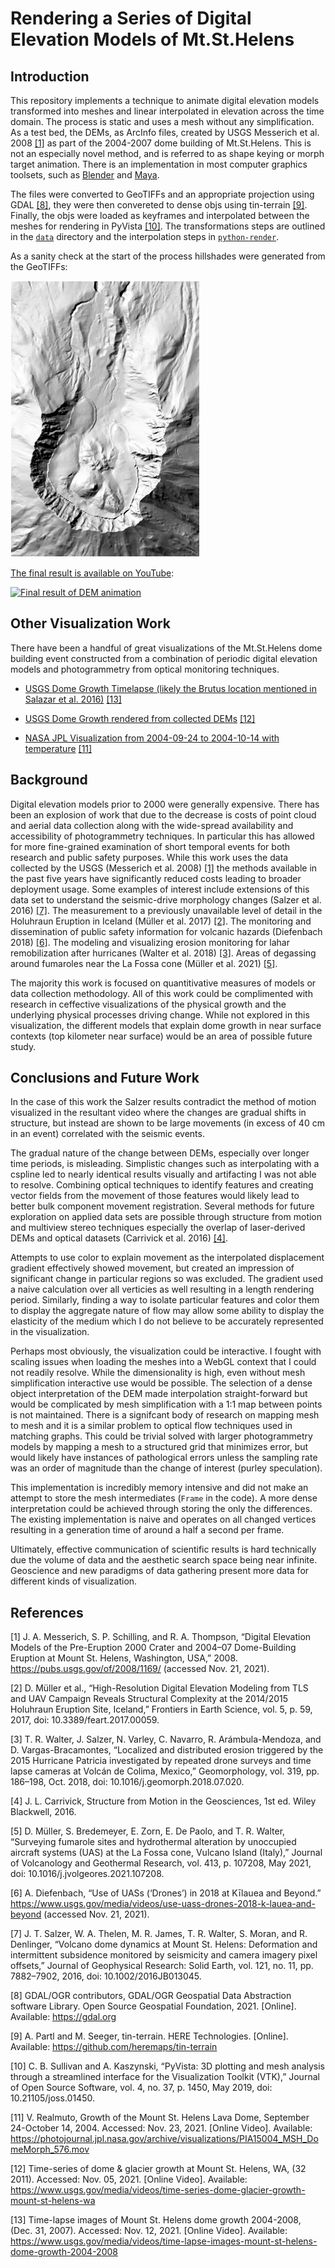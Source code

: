 # Rendering a Series of Digital Elevation Models of Mt.St.Helens

## Introduction
This repository implements a technique to animate digital elevation models transformed into meshes and linear interpolated in elevation across the time domain. The process is static and uses a mesh without any simplification. As a test bed, the DEMs, as ArcInfo files, created by USGS Messerich et al. 2008 [[1]](#[1]) as part of the 2004-2007 dome building of Mt.St.Helens. This is not an especially novel method, and is referred to as shape keying or morph target animation. There is an implementation in most computer graphics toolsets, such as [Blender](https://docs.blender.org/manual/en/latest/animation/shape_keys/index.html) and [Maya](https://knowledge.autodesk.com/support/maya-lt/learn-explore/caas/CloudHelp/cloudhelp/2015/ENU/MayaLT/files/Blend-Shape-deformer-Setting-keys-for-blend-shapes-htm.html).

The files were converted to GeoTIFFs and an appropriate projection using GDAL [[8]](#[8]), they were then convereted to dense objs using tin-terrain [[9]](#[9]). Finally, the objs were loaded as keyframes and interpolated between the meshes for rendering in PyVista [[10]](#[10]). The transformations steps are outlined in the [`data`](data/) directory and the interpolation steps in [`python-render`](python-render/).

As a sanity check at the start of the process hillshades were generated from the GeoTIFFs:

![Hillshape example](/data/map/hillshades/21.png)

[The final result is available on YouTube](https://www.youtube.com/watch?v=Mc_HcEEyKuk):

[![Final result of DEM animation](https://img.youtube.com/vi/Mc_HcEEyKuk/0.jpg)](https://www.youtube.com/watch?v=Mc_HcEEyKuk)

## Other Visualization Work
There have been a handful of great visualizations of the Mt.St.Helens dome building event constructed from a combination of periodic digital elevation models and photogrammetry from optical monitoring techniques.

- [USGS Dome Growth Timelapse (likely the Brutus location mentioned in Salazar et al. 2016)](https://www.usgs.gov/media/videos/time-lapse-images-mount-st-helens-dome-growth-2004-2008) [[13]](#[13])

- [USGS Dome Growth rendered from collected DEMs](https://www.usgs.gov/media/videos/time-series-dome-glacier-growth-mount-st-helens-wa) [[12]](#[12])

- [NASA JPL Visualization from 2004-09-24 to 2004-10-14 with temperature](https://photojournal.jpl.nasa.gov/archive/visualizations/PIA15004_MSH_DomeMorph_576.mov) [[11]](#[11])


## Background

Digital elevation models prior to 2000 were generally expensive. There has been an explosion of work that due to the decrease is costs of point cloud and aerial data collection along with the wide-spread availability and accessibility of photogrammetry techniques. In particular this has allowed for more fine-grained examination of short temporal events for both research and public safety purposes. While this work uses the data collected by the USGS (Messerich et al. 2008) [[1]](#[1]) the methods available in the past five years have significantly reduced costs leading to broader deployment usage. Some examples of interest include extensions of this data set to understand the seismic-drive morphology changes (Salzer et al. 2016) [[7]](#[7]). The measurement to a previously unavailable level of detail in the Holuhraun Eruption in Iceland (Müller et al. 2017) [[2]](#[2]). The monitoring and dissemination of public safety information for volcanic hazards (Diefenbach 2018) [[6]](#[6]). The modeling and visualizing erosion monitoring for lahar remobilization after hurricanes (Walter et al. 2018) [[3]](#[3]). Areas of degassing around fumaroles near the La Fossa cone (Müller et al. 2021) [[5]](#[5]).

The majority this work is focused on quantitivative measures of models or data collection methodology. All of this work could be complimented with research in ceffective visualizations of the physical growth and the underlying physical processes driving change. While not explored in this visualization, the different models that explain dome growth in near surface contexts (top kilometer near surface) would be an area of possible future study. 

## Conclusions and Future Work

In the case of this work the Salzer results contradict the method of motion visualized in the resultant video where the changes are gradual shifts in structure, but instead are shown to be large movements (in excess of 40 cm in an event) correlated with the seismic events. 

The gradual nature of the change between DEMs, especially over longer time periods, is misleading. Simplistic changes such as interpolating with a cspline led to nearly identical results visually and artifacting I was not able to resolve. Combining optical techniques to identify features and creating vector fields from the movement of those features would likely lead to better bulk component movement registration. Several methods for future exploration on applied data sets are possible through structure from motion and multiview stereo techniques especially the overlap of laser-derived DEMs and optical datasets (Carrivick et al. 2016) [[4]](#[4]).

Attempts to use color to explain movement as the interpolated displacement gradient effectively showed movement, but created an impression of significant change in particular regions so was excluded. The gradient used a naive calculation over all verticies as well resulting in a length rendering period. Similarly, finding a way to isolate particular features and color them to display the aggregate nature of flow may allow some ability to display the elasticity of the medium which I do not believe to be accurately represented in the visualization.

Perhaps most obviously, the visualization could be interactive. I fought with scaling issues when loading the meshes into a WebGL context that I could not readily resolve. While the dimensionality is high, even without mesh simplification interactive use would be possible. The selection of a dense object interpretation of the DEM made interpolation straight-forward but would be complicated by mesh simplification with a 1:1 map between points is not maintained. There is a signifcant body of research on mapping mesh to mesh and it is a similar problem to optical flow techniques used in matching graphs. This could be trivial solved with larger photogrammetry models by mapping a mesh to a structured grid that minimizes error, but would likely have instances of pathological errors unless the sampling rate was an order of magnitude than the change of interest (purley speculation).

This implementation is incredibly memory intensive and did not make an attempt to store the mesh intermediates (`Frame` in the code). A more dense interpretation could be achieved through storing the only the differences. The existing implementation is naive and operates on all changed vertices resulting in a generation time of around a half a second per frame.

Ultimately, effective communication of scientific results is hard technically due the volume of data and the aesthetic search space being near infinite. Geoscience and new paradigms of data gathering present more data for different kinds of visualization.


## References
<a id="[1]">[1]</a> J. A. Messerich, S. P. Schilling, and R. A. Thompson, “Digital Elevation Models of the Pre-Eruption 2000 Crater and 2004–07 Dome-Building Eruption at Mount St. Helens, Washington, USA,” 2008. https://pubs.usgs.gov/of/2008/1169/ (accessed Nov. 21, 2021).

<a id="[2]">[2]</a> D. Müller et al., “High-Resolution Digital Elevation Modeling from TLS and UAV Campaign Reveals Structural Complexity at the 2014/2015 Holuhraun Eruption Site, Iceland,” Frontiers in Earth Science, vol. 5, p. 59, 2017, doi: 10.3389/feart.2017.00059.

<a id="[3]">[3]</a> T. R. Walter, J. Salzer, N. Varley, C. Navarro, R. Arámbula-Mendoza, and D. Vargas-Bracamontes, “Localized and distributed erosion triggered by the 2015 Hurricane Patricia investigated by repeated drone surveys and time lapse cameras at Volcán de Colima, Mexico,” Geomorphology, vol. 319, pp. 186–198, Oct. 2018, doi: 10.1016/j.geomorph.2018.07.020.

<a id="[4]">[4]</a> J. L. Carrivick, Structure from Motion in the Geosciences, 1st ed. Wiley Blackwell, 2016.

<a id="[5]">[5]</a> D. Müller, S. Bredemeyer, E. Zorn, E. De Paolo, and T. R. Walter, “Surveying fumarole sites and hydrothermal alteration by unoccupied aircraft systems (UAS) at the La Fossa cone, Vulcano Island (Italy),” Journal of Volcanology and Geothermal Research, vol. 413, p. 107208, May 2021, doi: 10.1016/j.jvolgeores.2021.107208.

<a id="[6]">[6]</a> A. Diefenbach, “Use of UASs (‘Drones’) in 2018 at Kīlauea and Beyond.” https://www.usgs.gov/media/videos/use-uass-drones-2018-k-lauea-and-beyond (accessed Nov. 21, 2021).

<a id="[7]">[7]</a> J. T. Salzer, W. A. Thelen, M. R. James, T. R. Walter, S. Moran, and R. Denlinger, “Volcano dome dynamics at Mount St. Helens: Deformation and intermittent subsidence monitored by seismicity and camera imagery pixel offsets,” Journal of Geophysical Research: Solid Earth, vol. 121, no. 11, pp. 7882–7902, 2016, doi: 10.1002/2016JB013045.

<a id="[8]">[8]</a> GDAL/OGR contributors, GDAL/OGR Geospatial Data Abstraction software Library. Open Source Geospatial Foundation, 2021. [Online]. Available: https://gdal.org

<a id="[9]">[9]</a> A. Partl and M. Seeger, tin-terrain. HERE Technologies. [Online]. Available: https://github.com/heremaps/tin-terrain

<a id="[10]">[10]</a> C. B. Sullivan and A. Kaszynski, “PyVista: 3D plotting and mesh analysis through a streamlined interface for the Visualization Toolkit (VTK),” Journal of Open Source Software, vol. 4, no. 37, p. 1450, May 2019, doi: 10.21105/joss.01450.

<a id="[11]">[11]</a> V. Realmuto, Growth of the Mount St. Helens Lava Dome, September 24-October 14, 2004. Accessed: Nov. 23, 2021. [Online Video]. Available: https://photojournal.jpl.nasa.gov/archive/visualizations/PIA15004_MSH_DomeMorph_576.mov

<a id="[12]">[12]</a> Time-series of dome & glacier growth at Mount St. Helens, WA, (32 2011). Accessed: Nov. 05, 2021. [Online Video]. Available: https://www.usgs.gov/media/videos/time-series-dome-glacier-growth-mount-st-helens-wa

<a id="[13]">[13]</a> Time-lapse images of Mount St. Helens dome growth 2004-2008, (Dec. 31, 2007). Accessed: Nov. 12, 2021. [Online Video]. Available: https://www.usgs.gov/media/videos/time-lapse-images-mount-st-helens-dome-growth-2004-2008
